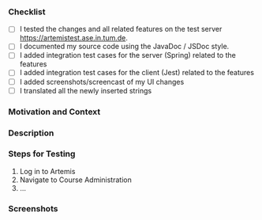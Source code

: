 <!-- Thanks for contributing to Artemis! Before you submit your pull request, please make sure to check the following boxes by putting an x in the [ ] (don't: [x ], [ x], do: [x]) -->
<!-- If your pull request is not ready for review yet, create a draft pull request! -->

### Checklist
- [ ] I tested the changes and all related features on the test server https://artemistest.ase.in.tum.de.
- [ ] I documented my source code using the JavaDoc / JSDoc style.
- [ ] I added integration test cases for the server (Spring) related to the features
- [ ] I added integration test cases for the client (Jest) related to the features
- [ ] I added screenshots/screencast of my UI changes
- [ ] I translated all the newly inserted strings

### Motivation and Context
<!-- Why is this change required? What problem does it solve? -->
<!-- If it fixes an open issue, please link to the issue here. -->

### Description
<!-- Describe your changes in detail -->

### Steps for Testing
<!-- Please describe in detail how the reviewer can test your changes. -->

1. Log in to Artemis
2. Navigate to Course Administration
3. ...

### Screenshots
<!-- Add screenshots to demonstrate the changes in the UI. -->
<!-- Create a GIF file from a screen recording in a docker container https://toub.es/2017/09/11/high-quality-gif-with-ffmpeg-and-docker/ -->
